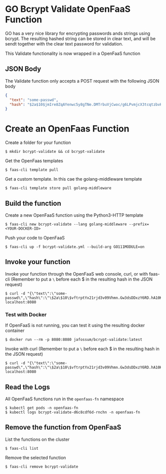# GO Bcrypt Validate OpenFaaS Function

GO has a very nice library for encrypting passwords ands strings using bcrypt.
The resulting hashed string can be stored in clear text, and will be sendt together
with the clear text password for validation.

This Validate functionality is now wrapped in a OpenFaaS function

## JSON Body

The Validate function only accepts a POST request with the following JSON body

```json
{
  "text": "some-passwd",
  "hash": "$2a$10$jmIre8ZqAYenwc5y8gTNe.DMTrbuVjCwoc/g6LPvmjcX3tcqtzbvK"
}
```

# Create an OpenFaas Function

Create a folder for your function

    $ mkdir bcrypt-validate && cd bcrypt-validate

Get the OpenFaas templates

    $ faas-cli template pull

Get a custom template. In this cae the golang-middleware template

    $ faas-cli template store pull golang-middleware

## Build the function

Create a new OpenFaaS function using the Python3-HTTP template

    $ faas-cli new bcrypt-validate --lang golang-middleware --prefix=<YOUR-DOCKER-ID>

Push your code to OpenFaaS

    $ faas-cli up -f bcrypt-validate.yml --build-arg GO111MODULE=on

## Invoke your function

Invoke your function through the OpenFaaS web console, curl, or with faas-cli
(Remember to put a `\` before each \$ in the resulting hash in the JSON request)

    $ curl -d "{\"text\":\"some-passwd\",\"hash\":\"\$2a\$10\$vftrptYx21rjd3v09Vhmn.Gw3dsDDxzY6RD.hA10KfgCuYltV9.wq\"}" localhost:8080

### Test with Docker

If OpenFaaS is not running, you can test it using the resulting docker container

    $ docker run --rm -p 8080:8080 jafossum/bcrypt-validate:latest

Invoke with curl (Remember to put a `\` before each \$ in the resulting hash in the JSON request)

    $ curl -d "{\"text\":\"some-passwd\",\"hash\":\"\$2a\$10\$vftrptYx21rjd3v09Vhmn.Gw3dsDDxzY6RD.hA10KfgCuYltV9.wq\"}" localhost:8080

## Read the Logs

All OpenFaaS functions run in the `openfaas-fn` namespace

    $ kubectl get pods -n openfaas-fn
    $ kubectl logs bcrypt-validate-d6c8cdf6d-rnchn -n openfaas-fn

## Remove the function from OpenFaaS

List the functions on the cluster

    $ faas-cli list

Remove the selected function

    $ faas-cli remove bcrypt-validate

